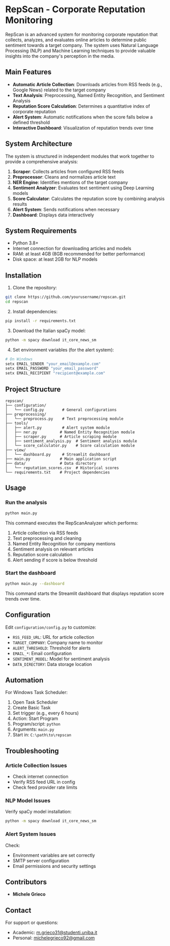 # RepScan - Corporate Reputation Monitoring

RepScan is an advanced system for monitoring corporate reputation that collects, analyzes, and evaluates online articles to determine public sentiment towards a target company. The system uses Natural Language Processing (NLP) and Machine Learning techniques to provide valuable insights into the company's perception in the media.

## Main Features

- **Automatic Article Collection**: Downloads articles from RSS feeds (e.g., Google News) related to the target company
- **Text Analysis**: Preprocessing, Named Entity Recognition, and Sentiment Analysis
- **Reputation Score Calculation**: Determines a quantitative index of corporate reputation
- **Alert System**: Automatic notifications when the score falls below a defined threshold
- **Interactive Dashboard**: Visualization of reputation trends over time

## System Architecture

The system is structured in independent modules that work together to provide a comprehensive analysis:

1. **Scraper**: Collects articles from configured RSS feeds
2. **Preprocessor**: Cleans and normalizes article text
3. **NER Engine**: Identifies mentions of the target company
4. **Sentiment Analyzer**: Evaluates text sentiment using Deep Learning models
5. **Score Calculator**: Calculates the reputation score by combining analysis results
6. **Alert System**: Sends notifications when necessary
7. **Dashboard**: Displays data interactively

## System Requirements

- Python 3.8+
- Internet connection for downloading articles and models
- RAM: at least 4GB (8GB recommended for better performance)
- Disk space: at least 2GB for NLP models

## Installation

1. Clone the repository:
```bash
git clone https://github.com/yourusername/repscan.git
cd repscan
```

2. Install dependencies:
```bash
pip install -r requirements.txt
```

3. Download the Italian spaCy model:
```bash
python -m spacy download it_core_news_sm
```

4. Set environment variables (for the alert system):
```bash
# On Windows
setx EMAIL_SENDER "your_email@example.com"
setx EMAIL_PASSWORD "your_email_password"
setx EMAIL_RECIPIENT "recipient@example.com"
```

## Project Structure

```
repscan/
├── configuration/
│   └── config.py        # General configurations
├── preprocessing/
│   └── preprocess.py    # Text preprocessing module
├── tools/
│   ├── alert.py         # Alert system module
│   ├── ner.py          # Named Entity Recognition module
│   ├── scraper.py      # Article scraping module
│   ├── sentiment_analysis.py  # Sentiment analysis module
│   └── score_calculator.py    # Score calculation module
├── view/
│   └── dashboard.py     # Streamlit dashboard
├── main.py             # Main application script
├── data/               # Data directory
│   └── reputation_scores.csv  # Historical scores
└── requirements.txt    # Project dependencies
```

## Usage

### Run the analysis

```bash
python main.py
```

This command executes the RepScanAnalyzer which performs:
1. Article collection via RSS feeds
2. Text preprocessing and cleaning
3. Named Entity Recognition for company mentions
4. Sentiment analysis on relevant articles
5. Reputation score calculation
6. Alert sending if score is below threshold

### Start the dashboard

```bash
python main.py --dashboard
```

This command starts the Streamlit dashboard that displays reputation score trends over time.

## Configuration

Edit `configuration/config.py` to customize:
- `RSS_FEED_URL`: URL for article collection
- `TARGET_COMPANY`: Company name to monitor
- `ALERT_THRESHOLD`: Threshold for alerts
- `EMAIL_*`: Email configuration
- `SENTIMENT_MODEL`: Model for sentiment analysis
- `DATA_DIRECTORY`: Data storage location

## Automation

For Windows Task Scheduler:
1. Open Task Scheduler
2. Create Basic Task
3. Set trigger (e.g., every 6 hours)
4. Action: Start Program
5. Program/script: `python`
6. Arguments: `main.py`
7. Start in: `C:\path\to\repscan`

## Troubleshooting

### Article Collection Issues
- Check internet connection
- Verify RSS feed URL in config
- Check feed provider rate limits

### NLP Model Issues
Verify spaCy model installation:
```bash
python -m spacy download it_core_news_sm
```

### Alert System Issues
Check:
- Environment variables are set correctly
- SMTP server configuration
- Email permissions and security settings

## Contributors

- **Michele Grieco**

## Contact

For support or questions:
- Academic: [m.grieco31@studenti.uniba.it](mailto:m.grieco31@studenti.uniba.it)
- Personal: [michelegrieco92@gmail.com](mailto:michelegrieco92@gmail.com)
